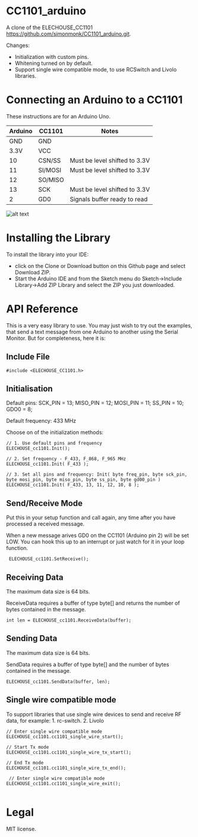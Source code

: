# CC1101_arduino
A clone of the ELECHOUSE_CC1101 https://github.com/simonmonk/CC1101_arduino.git.

Changes:
* Initialization with custom pins.
* Whitening turned on by default.
* Support single wire compatible mode, to use RCSwitch and Livolo libraries.


# Connecting an Arduino to a CC1101
These instructions are for an Arduino Uno.

|Arduino|CC1101|Notes|
|-------|------|-----|
|GND    |GND| |
|3.3V|VCC||
|10|CSN/SS|Must be level shifted to 3.3V|
|11|SI/MOSI|Must be level shifted to 3.3V|
|12|SO/MISO||
|13|SCK|Must be level shifted to 3.3V|
|2|GD0|Signals buffer ready to read|


![alt text](https://github.com/a-l-e-x-d-s-9/CC1101_arduino/blob/master/F19_10.png?raw=true_ "Connections")


# Installing the Library

To install the library into your IDE:
* click on the Clone or Download button on this Github page and select Download ZIP.
* Start the Arduino IDE and from the Sketch menu do Sketch->Include Library->Add ZIP Library and select the ZIP you just downloaded.


# API Reference

This is a very easy library to use. You may just wish to try out the examples, that send a text message from one Arduino to another using the Serial Monitor. But for completeness, here it is:


## Include File

```
#include <ELECHOUSE_CC1101.h>
```


## Initialisation

Default pins:
	SCK_PIN    = 13;
	MISO_PIN   = 12;
	MOSI_PIN   = 11;
	SS_PIN     = 10;
	GDO0       = 8;
	
Default frequency: 433 MHz

Choose on of the initialization methods:

```
// 1. Use default pins and frequency
ELECHOUSE_cc1101.Init(); 	

// 2. Set frequency - F_433, F_868, F_965 MHz
ELECHOUSE_cc1101.Init( F_433 );

// 3. Set all pins and frequency: Init( byte freq_pin, byte sck_pin, byte mosi_pin, byte miso_pin, byte ss_pin, byte gd00_pin )
ELECHOUSE_cc1101.Init( F_433, 13, 11, 12, 10, 8 );

```


## Send/Receive Mode

Put this in your setup function and call again, any time after you have processed a received message.

When a new message arives GD0 on the CC1101 (Arduino pin 2) will be set LOW. You can hook this up to an interrupt or just watch for it in your loop function.


```
 ELECHOUSE_cc1101.SetReceive();
```


## Receiving Data

The maximum data size is 64 bits.

ReceiveData requires a buffer of type byte[] and returns the number of bytes contained in the message.

```
int len = ELECHOUSE_cc1101.ReceiveData(buffer);
```



## Sending Data

The maximum data size is 64 bits.

SendData requires a buffer of type byte[] and the number of bytes contained in the message.

```
ELECHOUSE_cc1101.SendData(buffer, len);
```

## Single wire compatible mode
To support libraries that use single wire devices to send and receive RF data, for example: 1. rc-switch. 2. Livolo


```
// Enter single wire compatible mode
ELECHOUSE_cc1101.cc1101_single_wire_start();
 
// Start Tx mode
ELECHOUSE_cc1101.cc1101_single_wire_tx_start();

// End Tx mode
ELECHOUSE_cc1101.cc1101_single_wire_tx_end();
 
 // Enter single wire compatible mode
ELECHOUSE_cc1101.cc1101_single_wire_exit();
 
```


# Legal
MIT license.
